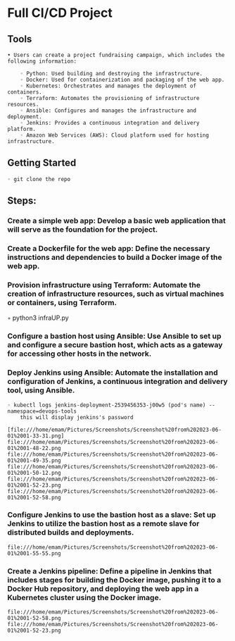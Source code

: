 # Full CI/CD Project


    
## Tools
    • Users can create a project fundraising campaign, which includes the following information:
      
        ◦ Python: Used building and destroying the infrastructure.
        ◦ Docker: Used for containerization and packaging of the web app.
        ◦ Kubernetes: Orchestrates and manages the deployment of containers.
        ◦ Terraform: Automates the provisioning of infrastructure resources.
        ◦ Ansible: Configures and manages the infrastructure and deployment.
        ◦ Jenkins: Provides a continuous integration and delivery platform.
        ◦ Amazon Web Services (AWS): Cloud platform used for hosting infrastructure.


## Getting Started



    ◦ git clone the repo

 



## Steps:

### Create a simple web app: Develop a basic web application that will serve as the foundation for the project.
### Create a Dockerfile for the web app: Define the necessary instructions and dependencies to build a Docker image of the web app.

### Provision infrastructure using Terraform: Automate the creation of infrastructure resources, such as virtual machines or containers, using Terraform.
   ◦ python3 infraUP.py

### Configure a bastion host using Ansible: Use Ansible to set up and configure a secure bastion host, which acts as a gateway for accessing other hosts in the network.
    


### Deploy Jenkins using Ansible: Automate the installation and configuration of Jenkins, a continuous integration and delivery tool, using Ansible.
    ◦ kubectl logs jenkins-deployment-2539456353-j00w5 (pod's name) --namespace=devops-tools
        this will display jenkins's password 
    
    [file:///home/emam/Pictures/Screenshots/Screenshot%20from%202023-06-01%2001-33-31.png]
    file:///home/emam/Pictures/Screenshots/Screenshot%20from%202023-06-01%2001-48-22.png
    file:///home/emam/Pictures/Screenshots/Screenshot%20from%202023-06-01%2001-49-35.png
    file:///home/emam/Pictures/Screenshots/Screenshot%20from%202023-06-01%2001-50-12.png
    file:///home/emam/Pictures/Screenshots/Screenshot%20from%202023-06-01%2001-52-23.png
    file:///home/emam/Pictures/Screenshots/Screenshot%20from%202023-06-01%2001-52-58.png
    
### Configure Jenkins to use the bastion host as a slave: Set up Jenkins to utilize the bastion host as a remote slave for distributed builds and deployments.
   
    file:///home/emam/Pictures/Screenshots/Screenshot%20from%202023-06-01%2001-55-55.png
    

### Create a Jenkins pipeline: Define a pipeline in Jenkins that includes stages for building the Docker image, pushing it to a Docker Hub repository, and deploying the web app in a Kubernetes cluster using the Docker image.
   
    file:///home/emam/Pictures/Screenshots/Screenshot%20from%202023-06-01%2001-52-58.png
    file:///home/emam/Pictures/Screenshots/Screenshot%20from%202023-06-01%2001-52-23.png
